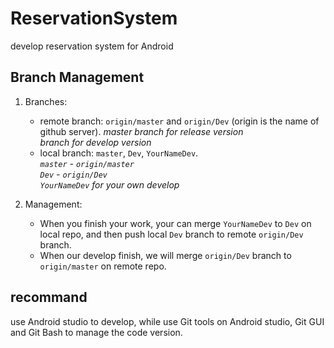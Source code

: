 # ReservationSystem
develop reservation system for Android


## Branch Management
1. Branches:
	* remote branch: `origin/master` and `origin/Dev` (origin is the name of github server).
		*master branch for release version*  
		*branch for develop version*
	* local branch: `master`, `Dev`, `YourNameDev`.  
		*`master` - `origin/master`*  
		*`Dev` - `origin/Dev`*  
		*`YourNameDev` for your own develop*

2. Management:
	* When you finish your work, your can merge `YourNameDev` to `Dev` on local repo, and then push local `Dev` branch to remote `origin/Dev` branch.
	* When our develop finish, we will merge `origin/Dev` branch to `origin/master` on remote repo.


## recommand

use Android studio to develop, while use Git tools on Android studio, Git GUI and Git Bash to manage the code version.